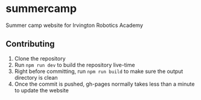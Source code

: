 # summercamp
Summer camp website for Irvington Robotics Academy

## Contributing

1. Clone the repository
2. Run `npm run dev` to build the repository live-time
3. Right before committing, run `npm run build` to make sure the output directory is clean
4. Once the commit is pushed, gh-pages normally takes less than a minute to update the website
